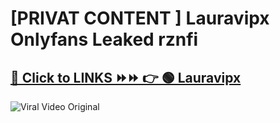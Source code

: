 
 # [PRIVAT CONTENT ] Lauravipx Onlyfans Leaked rznfi

## <h2><a href="https://clipsfans.com/Lauravipx&ref=git">🔗 Click to LINKS ⏩⏩ 👉 🟢 Lauravipx </a></h2>

<a href="https://clipsfans.com/Lauravipx&ref=git" rel="nofollow" data-target="animated-image.originalLink"><img src="https://i.ibb.co.com/xMMVF88/686577567.gif" alt="Viral Video Original" style="max-width: 100%; display: inline-block;" data-target="animated-image.originalImage"></a>

